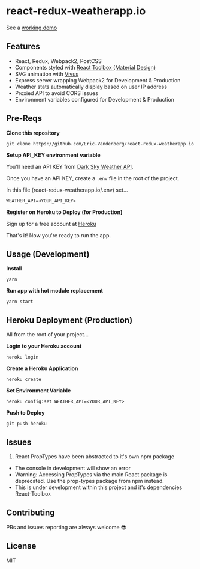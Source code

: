 # react-redux-weatherapp.io

See a [working demo](https://sheltered-ridge-22858.herokuapp.com/)


## Features
* React, Redux, Webpack2, PostCSS
* Components styled with [React Toolbox (Material Design)](http://react-toolbox.com/#/components)
* SVG animation with [Vivus](https://github.com/maxwellito/vivus)
* Express server wrapping Webpack2 for Development & Production
* Weather stats automatically display based on user IP address
* Proxied API to avoid CORS issues
* Environment variables configured for Development & Production

## Pre-Reqs

**Clone this repository**
```
git clone https://github.com/Eric-Vandenberg/react-redux-weatherapp.io
```

**Setup API_KEY environment variable**

You'll need an API KEY from [Dark Sky Weather API](https://darksky.net/dev/register).

Once you have an API KEY, create a `.env` file in the root of the project.

In this file (react-redux-weatherapp.io/.env) set...
```
WEATHER_API=<YOUR_API_KEY>
```

**Register on Heroku to Deploy (for Production)**

Sign up for a free account at [Heroku](https://signup.heroku.com/)


That's it!  Now you're ready to run the app.

## Usage (Development)

**Install**
```
yarn
```

**Run app with hot module replacement**
```
yarn start
```


## Heroku Deployment (Production)

All from the root of your project...

**Login to your Heroku account**
```
heroku login
```

**Create a Heroku Application**
```
heroku create
```

**Set Environment Variable**
```
heroku config:set WEATHER_API=<YOUR_API_KEY>
```

**Push to Deploy**
```
git push heroku
```


## Issues

1. React PropTypes have been abstracted to it's own npm package
  * The console in development will show an error
  * Warning: Accessing PropTypes via the main React package is deprecated. Use the prop-types package from npm instead.
  * This is under development within this project and it's dependencies React-Toolbox

## Contributing

PRs and issues reporting are always welcome 😎

## License

MIT


